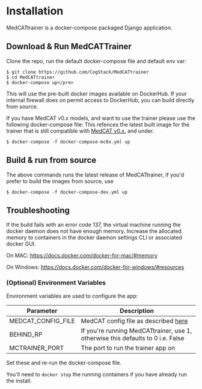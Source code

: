# Installation
MedCATtrainer is a docker-compose packaged Django application.

## Download & Run MedCATTrainer
Clone the repo, run the default docker-compose file and default env var: 
```shell
$ git clone https://github.com/CogStack/MedCATtrainer
$ cd MedCATtrainer
$ docker-compose up</pre>
```

This will use the pre-built docker images available on DockerHub. If your internal firewall does on permit access to DockerHub, you can build 
directly from source.

If you have MedCAT v0.x models, and want to use the trainer please use the following docker-compose file:
This refences the latest built image for the trainer that is still compatible with [MedCAT v0.x.](https://pypi.org/project/medcat/0.4.0.6/) and under.
```shell
$ docker-compose -f docker-compose-mc0x.yml up
```

## Build & run from source
The above commands runs the latest release of MedCATtrainer, if you'd prefer to build the images from source, use
```shell
$ docker-compose -f docker-compose-dev.yml up
```

## Troubleshooting 
If the build fails with an error code 137, the virtual machine running the docker
daemon does not have enough memory. Increase the allocated memory to containers in the docker daemon
settings CLI or associated docker GUI.

On MAC: https://docs.docker.com/docker-for-mac/#memory

On Windows: https://docs.docker.com/docker-for-windows/#resources

### (Optional) Environment Variables
Environment variables are used to configure the app:

|Parameter|Description|
|---------|-----------|
|MEDCAT_CONFIG_FILE|MedCAT config file as described [here](https://github.com/CogStack/MedCAT/blob/master/medcat/config.py)|
|BEHIND_RP| If you're running MedCATtrainer, use 1, otherwise this defaults to 0 i.e. False|
|MCTRAINER_PORT|The port to run the trainer app on|

Set these and re-run the docker-compose file.

You'll need to `docker stop` the running containers if you have already run the install.
